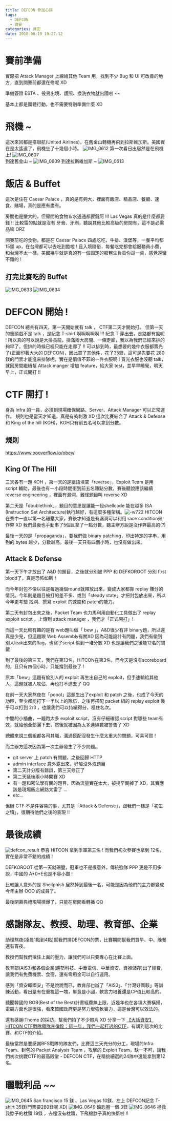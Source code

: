 ```yaml
---
title: DEFCON 參加心得
tags:
  - DEFCON
  - 資安
categories: 資安
date: 2018-08-19 19:27:12
---
```


# 賽前準備
實際把 Attack Manager 上線給其他 Team 用，找到不少 Bug 和 UI 可改善的地方，直到開賽前都還在修呢 XD

準備簽證 ESTA 、役男出境、護照、換洗衣物就出國啦 ~~ 

基本上都是團體行動，也不需要特別準備什麼 XD
# 飛機 ~
這次來回都是搭聯航(United Airlines)，在舊金山轉機再飛到拉斯維加斯。美國實在是太遙遠了，飛機坐了十幾個小時。
![IMG_0612](/images/IMG_0612.jpg)
第一次看日出居然是在飛機上! ![IMG_0607](/images/IMG_0607.jpg)  
到達舊金山 ~ ![IMG_0609](/images/IMG_0609.jpg)
到達拉斯維加斯 ~ ![IMG_0613](/images/IMG_0613.jpg)
# 飯店 & Buffet
這次是住在 Caesar Palace ，真的是有夠大，裡面有飯店、精品店、餐廳、速食、賭場，真的是應有盡有。

房間也是蠻大的，但房間的食物＆水通通都要錢阿 !!! Las Vegas 真的是什麼都要錢 !! 比較雷的點就是沒有 牙膏、牙刷，聽說其他比較高級的房間有，這不是必需品嘛 ORZ 

開賽前吃的食物，都是在 Caesar Palace 四處吃吃，牛排、漢堡等，一餐平均都 15鎂 up，在台灣都可以去吃到飽啦 ! 且入境隨俗，每餐吃完都會給服務員小費，和台灣不太一樣，美國幾乎就是真的有一個固定的服務生負責你這一桌，感覺還蠻不錯的 !
## 打完比賽吃的 Buffet
![IMG_0633](/images/IMG_0633.jpg)
![IMG_0634](/images/IMG_0634.jpg)

# DEFCON 開始 !
DEFCON 總共有四天，第一天開始就有 talk ， CTF第二天才開始打。
但第一天的重頭戲不是 talk ，是紀念 T-shirt 啊啊啊啊啊 !!! 紀念 T 穿出去，走路都有風呢 ! 所以真的可以說是大排長龍，排滿兩大房間、一條走廊，我以為我們已經來排的夠早了，但排的時候已經只能在走廊了 !! 
可以排到時，最想要的幾件衣服都賣光了(正面印著大大的 DEFCON)，因此買了其他件，花了35鎂，這可是先要花 280鎂的門票才能進來排隊呢，實在是價值不菲的一件衣服啊 !
買光衣服也沒聽 talk，就回房間繼續幫 Attack manger 增加 feature，給大家 test，並早早睡覺，明天早上，正式開打 !!
# CTF 開打 ! 
身為 Infra 的一員，必須到現場確保網路、Server、Attack Manager 可以正常運作。
規則也是當天才知道，真是有夠刺激 XD
這次比賽結合了 Attack & Defense 和 King of the hill (KOH)，KOH只有前五名可以拿到分數。

## 規則
https://www.oooverflow.io/obey/

## King Of The Hill
三天各有一題 KOH ，第一天的是組語填空「reverse」，Exploit Team 是用 script 輔助，最後也有一小段時間衝到前五名賺點分數，賽後聽說應該繼續 reverse engineering ，裡面有漏洞，難怪題目叫 reverse XD

第二天是「doublethink」，題目的意思是讓能一段shellcode 能在越多 ISA (Instruction Set Architecture)執行越好，有這麼多種架構。![-w722](/images/15346737339262.jpg)
HITCON 在賽中一直以第一名碾壓大家，賽後才知道是有漏洞可以利用 race condition來作弊 XD 我們最後也手動串了5個且拿了一點分數，聽主辦方說是沒作弊最高的(?)

最後一天的是「propaganda」，要我們做 binary patching，印出特定的字串，用到的 bytes 越少，分數越高。最後一天只有四個小時，也沒有做出來。

## Attack & Defense
第一天下午才放出了 A&D 的題目，之後就分別被 PPP 和 DEFKOROOT 分別 first blood了，真是恐怖如斯！ 

而今年封包不像以往是每過幾個round就釋放出來，變成大家都靠 replay 賺分的情況。今年則是題目被打的差不多、或到「steady state」才把封包放出來，所以今年更考驗 找洞、撰寫 exploit 的速度和 patch的能力。

第二天有封包出來之後，Packet Team 也力馬利用自動化工具做出了 replay exploit script ，上傳到 attack manager ，我們才「正式開打」!

而這一天比較有趣的是有 web題叫做「 bew 」，A&D很少有非 binary題，所以還真是少見，但這題跟 Web Assembly有關XD 因為可能設計有問題，我們有偷到別人leak出來的flag，也寫了script 偷到一堆分數 XD 也是讓我們之後能12名的關鍵

到了最後的第三天，我們在第13名，HITCON在第3名，而今天是沒有scoreboard的，且只有四個小時，只能撐到最後了 ! 

原本「bew」這題有偷別人的 exploit 再生出自己的 exploit，但手速輸給其他人，這題就被人攻佔、再也打不進去了 QQ

在前一天大家熬夜在「poool」這題生出了exploit 和 patch 之後，也成了今天的功臣，至少都能打下一半以上的隊伍，之後再搭配 packet 組的 replay exploit 幾乎可以打到 2/3 ，也讓我們可以持續得分，穩住名次。

中間的小插曲，一題跑太多 exploit script，沒有仔細確認 script 對哪些 team有效，就給他全部灑下去，然後就被因為太多連線數被警告了 XD 

總體來說三個組都各司其職，溝通搭配沒發生什麼太重大的問題，可喜可賀 !

而主辦方這次因為第一次主辦發生了不少問題。
- git server 上 patch 有問題，之後回歸 HTTP
- admin interface 意外露出來，好險沒外洩題目
- 第二天計分版有錯誤，第三天修正了
- 第二天延後兩小時開賽 XD
- 有一題和密法學有關的題目，因為流量實在太大，被提早關掉了 XD，其實應該是現場飯店網路太雷了 ...
- etc...

但辦 CTF 不是件容易的事，尤其是「Attack & Defense」，跟我們一樣是「初生之犢」，很期待他們之後的表現 !!



# 最後成績
![defcon_result](/images/defcon_result.jpg)
恭喜 HITCON 拿到季軍第三名 ! 而我們初次參賽也拿到 12名，實在是非常不錯的成績 ! 

DEFKOROOT 從第一天就碾壓，冠軍也不是很意外，傳統強隊 PPP 更是不用多說，中國的 A\*0\*E也是不容小覷 !

比較讓人意外的是 Shellphish 居然掉到最後一名，可能是因為他們的主力都變成今年主辦 OOO 的成員了。

最後閉幕典禮現場擠爆了，只能在房間看轉播 QQ
# 感謝隊友、教授、助理、教育部、企業
助理熬夜(凌晨1點到4點)幫我們排DEFCON的票，比賽期間幫我們買早、中、晚餐還有宵夜。

教授們幫我們擋住上面的壓力，讓我們可以只要專心在比賽上面。

教育部(AIS3)和各個企業(趨勢科技、中華電信、中華資安、資褓儲存)出了經費，讓我們有免費機票、食宿，還有零用金可以自行運用。

感到「資安即國安」不是說說而已，教育部也辦了「AIS3」、「台灣好厲駭」等訓練活動，看出是有在重視這一塊，畢竟是小國，軟實力培養還是CP值比較高的。

聽聞韓國的 BOB(Best of the Best)計畫經費無上限，近幾年也在各項大賽橫掃，電競方面也是很強，看來韓國政府更是努力增強軟實力，這是台灣可以效法的。

還有感謝iThome 的採訪，幫我們拍了不少照片 XD 
分享一下 [【大話資安】HITCON CTF戰隊領隊李倫銓：這一年，我們一起打過的CTF](https://www.facebook.com/ithomeonline/videos/1673247822801622/)，有講到這次的比賽、和CTF的介紹。

最後當然是要感謝BFS戰隊的隊友們，比賽這三天充分的分工，現場的Infra Team、封包的 Packet Analysis Team ，攻擊的 Exploit Team，缺一不可，讓我們初次挑戰CTF的最高殿堂 - DEFCON CTF，在精挑細選的24隊中還能拿到第12名。

# 曬戰利品 ~~
![IMG_0645](/images/IMG_0645.jpg) San francisco 15 鎂 、Las Vegas 10鎂、左上 DEFCON記念 T-shirt 35鎂(門票要280鎂呢 XD)
![IMG_0649](/images/IMG_0649.jpg)
鑰匙圈一個 3鎂
![IMG_0646](/images/IMG_0646.jpg)
拯救我脖子的枕頭 19鎂 ，去程沒有枕頭，下飛機脖子真的快斷啦 !!
